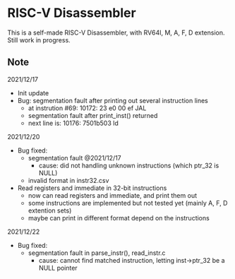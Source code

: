 # RISC-V Disassembler

This is a self-made RISC-V Disassembler, with RV64I, M, A, F, D extension.  
Still work in progress.  

## Note

2021/12/17
- Init update
- Bug: segmentation fault after printing out several instruction lines
    - at instrution #69: 10172: 23 e0 00 ef JAL
    - segmentation fault after print_inst() returned
    - next line is: 10176: 7501b503 ld

2021/12/20
- Bug fixed:
    - segmentation fault @2021/12/17
        - cause: did not handling unknown instructions (which ptr_32 is NULL)
    - invalid format in instr32.csv
- Read registers and immediate in 32-bit instructions
    - now can read registers and immediate, and print them out
    - some instructions are implemented but not tested yet (mainly A, F, D extention sets)
    - maybe can print in different format depend on the instructions

2021/12/22
- Bug fixed:
    - segmentation fault in parse_instr(), read_instr.c
        - cause: cannot find matched instruction, letting inst->ptr_32 be a NULL pointer